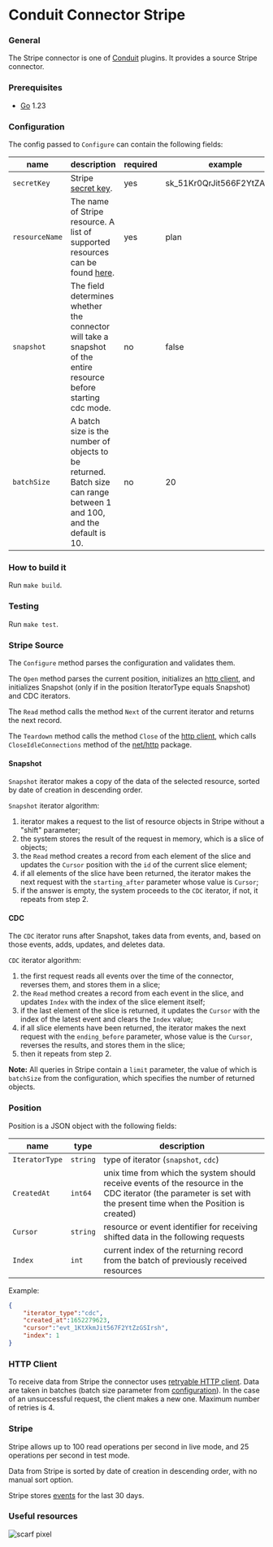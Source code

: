 # Conduit Connector Stripe

### General
The Stripe connector is one of [Conduit](https://github.com/ConduitIO/conduit) plugins. It provides a source Stripe connector.

### Prerequisites
- [Go](https://go.dev/) 1.23

### Configuration
The config passed to `Configure` can contain the following fields:

| name           | description                                                                                                          | required | example                    |
|----------------|----------------------------------------------------------------------------------------------------------------------|----------|----------------------------|
| `secretKey`    | Stripe [secret key](https://dashboard.stripe.com/apikeys).                                                           | yes      | sk_51Kr0QrJit566F2YtZAwMlh |
| `resourceName` | The name of Stripe resource. A list of supported resources can be found [here](models/resources/README.md).          | yes      | plan                       |
| `snapshot`     | The field determines whether the connector will take a snapshot of the entire resource before starting cdc mode.     | no       | false                      |
| `batchSize`    | A batch size is the number of objects to be returned. Batch size can range between 1 and 100, and the default is 10. | no       | 20                         |

### How to build it
Run `make build`.

### Testing
Run `make test`.

### Stripe Source
The `Configure` method parses the configuration and validates them.

The `Open` method parses the current position, initializes an [http client](#http-client), and initializes Snapshot (only if in the position IteratorType equals Snapshot) and CDC iterators.

The `Read` method calls the method `Next` of the current iterator and returns the next record.

The `Teardown` method calls the method `Close` of the [http client](#http-client), which calls `CloseIdleConnections` method of the [net/http](https://pkg.go.dev/net/http) package.

#### Snapshot

`Snapshot` iterator makes a copy of the data of the selected resource, sorted by date of creation in descending order.

`Snapshot` iterator algorithm:
1. iterator makes a request to the list of resource objects in Stripe without a "shift" parameter;
2. the system stores the result of the request in memory, which is a slice of objects;
3. the `Read` method creates a record from each element of the slice and updates the `Cursor` position with the `id` of the current slice element;
4. if all elements of the slice have been returned, the iterator makes the next request with the `starting_after` parameter whose value is `Cursor`;
5. if the answer is empty, the system proceeds to the `CDC` iterator, if not, it repeats from step 2.

#### CDC

The `CDC` iterator runs after Snapshot, takes data from events, and, based on those events, adds, updates, and deletes data.

`CDC` iterator algorithm:
1. the first request reads all events over the time of the connector, reverses them, and stores them in a slice;
2. the `Read` method creates a record from each event in the slice, and updates `Index` with the index of the slice element itself; 
3. if the last element of the slice is returned, it updates the `Cursor` with the index of the latest event and clears the `Index` value;
4. if all slice elements have been returned, the iterator makes the next request with the `ending_before` parameter, whose value is the `Cursor`, reverses the results, and stores them in the slice;
5. then it repeats from step 2.

**Note:** All queries in Stripe contain a `limit` parameter, the value of which is `batchSize` from the configuration, which specifies the number of returned objects.

### Position
Position is a JSON object with the following fields:

| name            | type     | description                                                                                                                                                         | 
|-----------------|----------|---------------------------------------------------------------------------------------------------------------------------------------------------------------------|
| `IteratorType`  | `string` | type of iterator (`snapshot`, `cdc`)                                                                                                                                |
| `CreatedAt`     | `int64`  | unix time from which the system should receive events of the resource in the CDC iterator (the parameter is set with the present time when the Position is created) |
| `Cursor`        | `string` | resource or event identifier for receiving shifted data in the following requests                                                                                   |
| `Index`         | `int`    | current index of the returning record from the batch of previously received resources                                                                               |
Example:
```json
{
	"iterator_type":"cdc",
	"created_at":1652279623,
	"cursor":"evt_1KtXkmJit567F2YtZzGSIrsh",
	"index": 1
}
```

### HTTP Client
To receive data from Stripe the connector uses [retryable HTTP client](https://github.com/hashicorp/go-retryablehttp).
Data are taken in batches (batch size parameter from [configuration](#configuration)).
In the case of an unsuccessful request, the client makes a new one.
Maximum number of retries is 4.

### Stripe
Stripe allows up to 100 read operations per second in live mode, and 25 operations per second in test mode.

Data from Stripe is sorted by date of creation in descending order, with no manual sort option.

Stripe stores [events](https://api.stripe.com/v1/events) for the last 30 days.

### Useful resources

![scarf pixel](https://static.scarf.sh/a.png?x-pxid=e930edb2-f6c6-4722-9999-c521d16fe8a1)